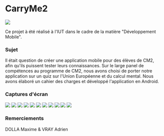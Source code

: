 # CarryMe2
![](/doc/carryme2_logo.jpg)

Ce projet à été réalisé à l'IUT dans le cadre de la matière "Développement Mobile".

### Sujet
Il était question de créer une application mobile pour des élèves de CM2, afin qu'ils puissent tester leurs connaissances.
Sur le large panel de compétences au programme de CM2, nous avons choisi de porter notre application sur un quiz sur l'Union Européenne et du calcul mental.
Nous avons élaboré un cahier des charges et développé l'application en Android.

### Captures d'écran

![](/doc/carryme2_1.jpg)
![](/doc/carryme2_2.jpg)
![](/doc/carryme2_3.jpg)
![](/doc/carryme2_4.jpg)
![](/doc/carryme2_5.jpg)
![](/doc/carryme2_6.jpg)
![](/doc/carryme2_7.jpg)
![](/doc/carryme2_8.jpg)
![](/doc/carryme2_9.jpg)
![](/doc/carryme2_10.jpg)
![](/doc/carryme2_11.jpg)

### Remerciements

DOLLA Maxime & VRAY Adrien
